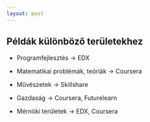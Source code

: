 ```yaml
---
layout: post
---
```


## Példák különböző területekhez

- Programfejlesztés → EDX

- Matematikai problémák, teóriák → Coursera

- Művészetek → Skillshare

- Gazdaság → Coursera, Futurelearn

- Mérnöki területek → EDX, Coursera
